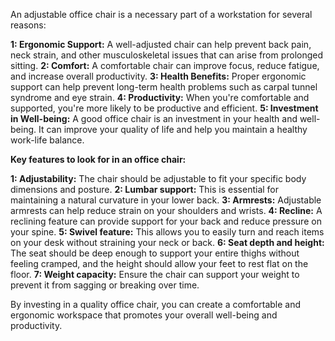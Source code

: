 An adjustable office chair is a necessary part of a workstation for several reasons:

**1: Ergonomic Support:** A well-adjusted chair can help prevent back pain, neck strain, and other musculoskeletal issues that can arise from prolonged sitting.
**2: Comfort:** A comfortable chair can improve focus, reduce fatigue, and increase overall productivity.
**3: Health Benefits:** Proper ergonomic support can help prevent long-term health problems such as carpal tunnel syndrome and eye strain.
**4: Productivity:** When you're comfortable and supported, you're more likely to be productive and efficient.
**5: Investment in Well-being:** A good office chair is an investment in your health and well-being. It can improve your quality of life and help you maintain a healthy work-life balance.

**Key features to look for in an office chair:**

**1: Adjustability:** The chair should be adjustable to fit your specific body dimensions and posture.
**2: Lumbar support:** This is essential for maintaining a natural curvature in your lower back.
**3: Armrests:** Adjustable armrests can help reduce strain on your shoulders and wrists.
**4: Recline:** A reclining feature can provide support for your back and reduce pressure on your spine.
**5: Swivel feature:** This allows you to easily turn and reach items on your desk without straining your neck or back.
**6: Seat depth and height:** The seat should be deep enough to support your entire thighs without feeling cramped, and the height should allow your feet to rest flat on the floor.
**7: Weight capacity:** Ensure the chair can support your weight to prevent it from sagging or breaking over time.

By investing in a quality office chair, you can create a comfortable and ergonomic workspace that promotes your overall well-being and productivity.
